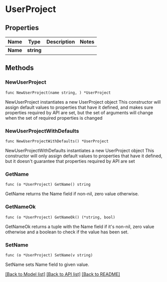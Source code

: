# UserProject

## Properties

Name | Type | Description | Notes
------------ | ------------- | ------------- | -------------
**Name** | **string** |  | 

## Methods

### NewUserProject

`func NewUserProject(name string, ) *UserProject`

NewUserProject instantiates a new UserProject object
This constructor will assign default values to properties that have it defined,
and makes sure properties required by API are set, but the set of arguments
will change when the set of required properties is changed

### NewUserProjectWithDefaults

`func NewUserProjectWithDefaults() *UserProject`

NewUserProjectWithDefaults instantiates a new UserProject object
This constructor will only assign default values to properties that have it defined,
but it doesn't guarantee that properties required by API are set

### GetName

`func (o *UserProject) GetName() string`

GetName returns the Name field if non-nil, zero value otherwise.

### GetNameOk

`func (o *UserProject) GetNameOk() (*string, bool)`

GetNameOk returns a tuple with the Name field if it's non-nil, zero value otherwise
and a boolean to check if the value has been set.

### SetName

`func (o *UserProject) SetName(v string)`

SetName sets Name field to given value.



[[Back to Model list]](../README.md#documentation-for-models) [[Back to API list]](../README.md#documentation-for-api-endpoints) [[Back to README]](../README.md)


